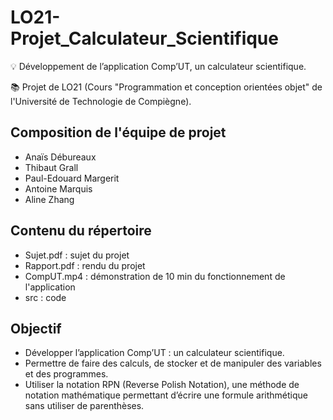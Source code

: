 # LO21-Projet_Calculateur_Scientifique
💡 Développement de l’application Comp’UT, un calculateur scientifique.

📚 Projet de LO21 (Cours "Programmation et conception orientées objet" de l'Université de Technologie de Compiègne). 

## Composition de l'équipe de projet

  * Anaïs Débureaux
  * Thibaut Grall
  * Paul-Edouard Margerit
  * Antoine Marquis
  * Aline Zhang
  
## Contenu du répertoire
  
  * Sujet.pdf : sujet du projet
  * Rapport.pdf : rendu du projet
  * CompUT.mp4 : démonstration de 10 min du fonctionnement de l'application
  * src : code

## Objectif 

* Développer l’application Comp’UT : un calculateur scientifique.
* Permettre de faire des calculs, de stocker et de manipuler des variables et des programmes.
* Utiliser la notation RPN (Reverse Polish Notation), une méthode de notation mathématique permettant d’écrire une formule arithmétique sans utiliser de parenthèses.
